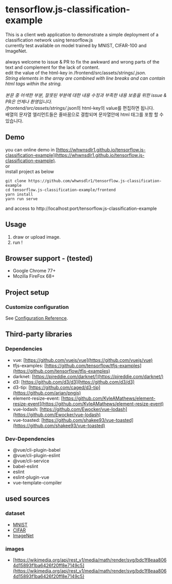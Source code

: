 # tensorflow.js-classification-example

This is a client web application to demonstrate a simple deployment of a classification network using tensorflow.js
<br />
currently test available on model trained by MNIST, CIFAR-100 and ImageNet.
<br />
<br />
always welcome to issue & PR to fix the awkward and wrong parts of the text and complement for the lack of content.
<br />
edit the value of the html-key in /frontend/src/assets/strings/*.json.
<br />
String elements in the array are combined with line breaks and can contain html tags within the string.
<br />
<br />
본문 중 어색한 부분, 잘못된 부분에 대한 내용 수정과 부족한 내용 보충을 위한 issue & PR은 언제나 환영입니다.
<br />
/frontend/src/assets/strings/*.json의 html-key의 value를 편집하면 됩니다.
<br />
배열의 문자열 엘리먼트들은 줄바꿈으로 결합되며 문자열안에 html 태그를 포함 할 수 있습니다.


## Demo
you can online demo in [https://whwnsdlr1.github.io/tensorflow.js-classification-example](https://whwnsdlr1.github.io/tensorflow.js-classification-example).
<br />
or
<br />
install project as below
```
git clone https://github.com/whwnsdlr1/tensorflow.js-classification-example
cd tensorflow.js-classification-example/frontend
yarn install
yarn run serve
```
and access to http://localhost:port/tensorflow.js-classification-example

## Usage
1. draw or upload image.
2. run !

## Browser support - (tested)
- Google Chrome 77+
- Mozilla FireFox 68+

## Project setup
### Customize configuration
See [Configuration Reference](https://cli.vuejs.org/config/).

## Third-party libraries
### Dependencies
- vue: [https://github.com/vuejs/vue](https://github.com/vuejs/vue)
- tfjs-examples: [https://github.com/tensorflow/tfjs-examples](https://github.com/tensorflow/tfjs-examples)
- darknet: [https://pjreddie.com/darknet/](https://pjreddie.com/darknet/)
- d3: [https://github.com/d3/d3](https://github.com/d3/d3)
- d3-tip: [https://github.com/caged/d3-tip](https://github.com/arian/pngjs)
- element-resize-event: [https://github.com/KyleAMathews/element-resize-event](https://github.com/KyleAMathews/element-resize-event)
- vue-lodash: [https://github.com/Ewocker/vue-lodash](https://github.com/Ewocker/vue-lodash)
- vue-toasted: [https://github.com/shakee93/vue-toasted](https://github.com/shakee93/vue-toasted)

### Dev-Dependencies
- @vue/cli-plugin-babel
- @vue/cli-plugin-eslint
- @vue/cli-service
- babel-eslint
- eslint
- eslint-plugin-vue
- vue-template-compiler

## used sources
### dataset
- [MNIST](http://yann.lecun.com/exdb/mnist/)
- [CIFAR](https://www.cs.toronto.edu/~kriz/cifar.html)
- [ImageNet](http://www.image-net.org/)
### images
- [https://wikimedia.org/api/rest_v1/media/math/render/svg/bdc1f8eaa8064d15893f1ba6426f20ff8e7149c5](https://wikimedia.org/api/rest_v1/media/math/render/svg/bdc1f8eaa8064d15893f1ba6426f20ff8e7149c5)